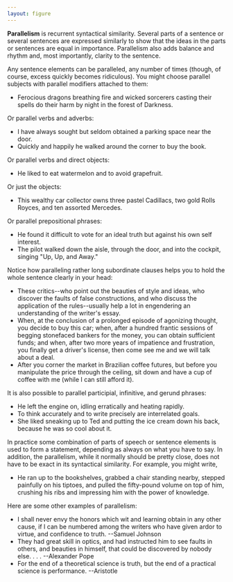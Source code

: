 ```yaml
---
layout: figure
---
```


**Parallelism** is recurrent syntactical similarity. Several parts of a sentence or several sentences are expressed similarly to show that the ideas in the parts or sentences are equal in importance. Parallelism also adds balance and rhythm and, most importantly, clarity to the sentence.

Any sentence elements can be paralleled, any number of times (though, of course, excess quickly becomes ridiculous). You might choose parallel subjects with parallel modifiers attached to them:

*   Ferocious dragons breathing fire and wicked sorcerers casting their spells do their harm by night in the forest of Darkness.

Or parallel verbs and adverbs:

*   I have always sought but seldom obtained a parking space near the door.
*   Quickly and happily he walked around the corner to buy the book.

Or parallel verbs and direct objects:

*   He liked to eat watermelon and to avoid grapefruit.

Or just the objects:

*   This wealthy car collector owns three pastel Cadillacs, two gold Rolls Royces, and ten assorted Mercedes.

Or parallel prepositional phrases:

*   He found it difficult to vote for an ideal truth but against his own self interest.
*   The pilot walked down the aisle, through the door, and into the cockpit, singing "Up, Up, and Away."

Notice how paralleling rather long subordinate clauses helps you to hold the whole sentence clearly in your head:

*   These critics--who point out the beauties of style and ideas, who discover the faults of false constructions, and who discuss the application of the rules--usually help a lot in engendering an understanding of the writer's essay.
*   When, at the conclusion of a prolonged episode of agonizing thought, you decide to buy this car; when, after a hundred frantic sessions of begging stonefaced bankers for the money, you can obtain sufficient funds; and when, after two more years of impatience and frustration, you finally get a driver's license, then come see me and we will talk about a deal.
*   After you corner the market in Brazilian coffee futures, but before you manipulate the price through the ceiling, sit down and have a cup of coffee with me (while I can still afford it).

It is also possible to parallel participial, infinitive, and gerund phrases:

*   He left the engine on, idling erratically and heating rapidly.
*   To think accurately and to write precisely are interrelated goals.
*   She liked sneaking up to Ted and putting the ice cream down his back, because he was so cool about it.

In practice some combination of parts of speech or sentence elements is used to form a statement, depending as always on what you have to say. In addition, the parallelism, while it normally should be pretty close, does not have to be exact in its syntactical similarity. For example, you might write,

*   He ran up to the bookshelves, grabbed a chair standing nearby, stepped painfully on his tiptoes, and pulled the fifty-pound volume on top of him, crushing his ribs and impressing him with the power of knowledge.

Here are some other examples of parallelism:

*   I shall never envy the honors which wit and learning obtain in any other cause, if I can be numbered among the writers who have given ardor to virtue, and confidence to truth. --Samuel Johnson
*   They had great skill in optics, and had instructed him to see faults in others, and beauties in himself, that could be discovered by nobody else. . . . --Alexander Pope
*   For the end of a theoretical science is truth, but the end of a practical science is performance. --Aristotle
